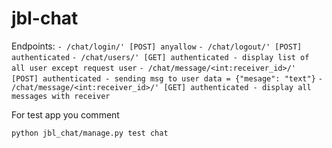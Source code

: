 # jbl-chat

Endpoints:
    `- /chat/login/' [POST] anyallow`
    `- /chat/logout/' [POST] authenticated`
    `- /chat/users/' [GET] authenticated - display list of all user except request user`
    `- /chat/message/<int:receiver_id>/' [POST] authenticated - sending msg to user data = {"mesage": "text"}`
    `- /chat/message/<int:receiver_id>/' [GET] authenticated - display all messages with receiver`

For test app you comment

`python jbl_chat/manage.py test chat`